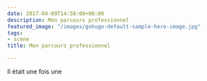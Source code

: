 ```yaml
---
date: 2017-04-09T14:58:08+00:00
description: Mon parcours professionnel
featured_image: "/images/gohugo-default-sample-hero-image.jpg"
tags:
- scene
title: Mon parcours professionnel

---
```

Il était une fois une 